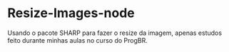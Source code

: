 # Resize-Images-node
Usando o pacote SHARP para fazer o resize da imagem, apenas estudos feito durante minhas aulas no curso do ProgBR.
